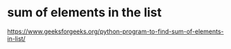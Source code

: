 # sum of elements in the list
https://www.geeksforgeeks.org/python-program-to-find-sum-of-elements-in-list/